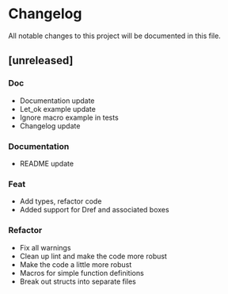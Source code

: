 # Changelog

All notable changes to this project will be documented in this file.

## [unreleased]

### Doc

- Documentation update
- Let_ok example update
- Ignore macro example in tests
- Changelog update

### Documentation

- README update

### Feat

- Add types, refactor code
- Added support for Dref and associated boxes

### Refactor

- Fix all warnings
- Clean up lint and make the code more robust
- Make the code a little more robust
- Macros for simple function definitions
- Break out structs into separate files

<!-- generated by git-cliff -->
